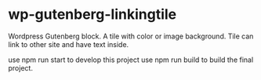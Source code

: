 # wp-gutenberg-linkingtile
Wordpress Gutenberg block. A tile with color or image background. Tile can link to other site and have text inside.

use npm run start to develop this project
use npm run build to build the final project.
